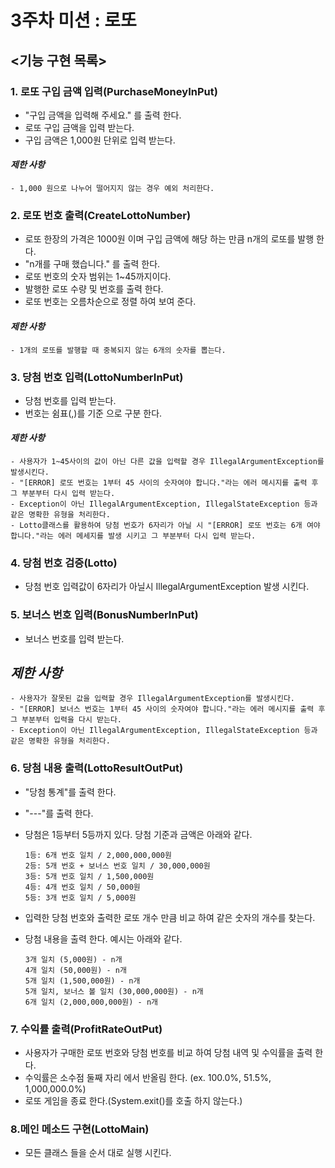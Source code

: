 # 3주차 미션 : 로또

## <기능 구현 목록>

### 1. 로또 구입 금액 입력(PurchaseMoneyInPut)

- "구입 금액을 입력해 주세요." 를 출력 한다.
- 로또 구입 금액을 입력 받는다.
- 구입 금액은 1,000원 단위로 입력 받는다.

#### *제한 사항*

    - 1,000 원으로 나누어 떨어지지 않는 경우 예외 처리한다.

### 2. 로또 번호 출력(CreateLottoNumber)

- 로또 한장의 가격은 1000원 이며 구입 금액에 해당 하는 만큼 n개의 로또를 발행 한다.
- "n개를 구매 했습니다." 를 출력 한다.
- 로또 번호의 숫자 범위는 1~45까지이다.
- 발행한 로또 수량 및 번호를 출력 한다.
- 로또 번호는 오름차순으로 정렬 하여 보여 준다.

#### *제한 사항*

    - 1개의 로또를 발행할 때 중복되지 않는 6개의 숫자를 뽑는다.

### 3. 당첨 번호 입력(LottoNumberInPut)

- 당첨 번호를 입력 받는다.
- 번호는 쉼표(,)를 기준 으로 구분 한다.

#### *제한 사항*

    - 사용자가 1~45사이의 값이 아닌 다른 값을 입력할 경우 IllegalArgumentException를 발생시킨다.
    - "[ERROR] 로또 번호는 1부터 45 사이의 숫자여야 합니다."라는 에러 메시지를 출력 후 그 부분부터 다시 입력 받는다.
    - Exception이 아닌 IllegalArgumentException, IllegalStateException 등과 같은 명확한 유형을 처리한다.
    - Lotto클래스를 활용하여 당첨 번호가 6자리가 아닐 시 "[ERROR] 로또 번호는 6개 여야 합니다."라는 에러 메세지를 발생 시키고 그 부분부터 다시 입력 받는다.

### 4. 당첨 번호 검증(Lotto)

- 당첨 번호 입력값이 6자리가 아닐시 IllegalArgumentException 발생 시킨다.


### 5. 보너스 번호 입력(BonusNumberInPut)

- 보너스 번호를 입력 받는다.

## *제한 사항*

    - 사용자가 잘못된 값을 입력할 경우 IllegalArgumentException를 발생시킨다.
    - "[ERROR] 보너스 번호는 1부터 45 사이의 숫자여야 합니다."라는 에러 메시지를 출력 후 그 부분부터 입력을 다시 받는다.
    - Exception이 아닌 IllegalArgumentException, IllegalStateException 등과 같은 명확한 유형을 처리한다.

### 6. 당첨 내용 출력(LottoResultOutPut)

- "당첨 통계"를 출력 한다.
- "---"를 출력 한다.
- 당첨은 1등부터 5등까지 있다. 당첨 기준과 금액은 아래와 같다.

      1등: 6개 번호 일치 / 2,000,000,000원 
      2등: 5개 번호 + 보너스 번호 일치 / 30,000,000원
      3등: 5개 번호 일치 / 1,500,000원
      4등: 4개 번호 일치 / 50,000원
      5등: 3개 번호 일치 / 5,000원

- 입력한 당첨 번호와 출력한 로또 개수 만큼 비교 하여 같은 숫자의 개수를 찾는다.
- 당첨 내용을 출력 한다. 예시는 아래와 같다.

      3개 일치 (5,000원) - n개
      4개 일치 (50,000원) - n개
      5개 일치 (1,500,000원) - n개
      5개 일치, 보너스 볼 일치 (30,000,000원) - n개
      6개 일치 (2,000,000,000원) - n개

### 7. 수익률 출력(ProfitRateOutPut)

- 사용자가 구매한 로또 번호와 당첨 번호를 비교 하여 당첨 내역 및 수익률을 출력 한다.
- 수익률은 소수점 둘째 자리 에서 반올림 한다. (ex. 100.0%, 51.5%, 1,000,000.0%)
- 로또 게임을 종료 한다.(System.exit()를 호출 하지 않는다.)

### 8.메인 메소드 구현(LottoMain)

- 모든 클래스 들을 순서 대로 실행 시킨다.